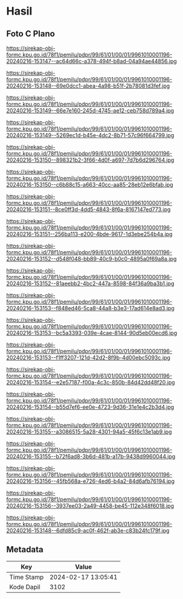 # Hasil

## Foto C Plano

https://sirekap-obj-formc.kpu.go.id/78f1/pemilu/pdpr/99/61/01/00/01/9961010001196-20240216-153147--ac64d66c-a378-494f-b8ad-04a94ae44856.jpg

https://sirekap-obj-formc.kpu.go.id/78f1/pemilu/pdpr/99/61/01/00/01/9961010001196-20240216-153148--69e0dcc1-abea-4a98-b51f-2b78081d3fef.jpg

https://sirekap-obj-formc.kpu.go.id/78f1/pemilu/pdpr/99/61/01/00/01/9961010001196-20240216-153149--66e7e160-245d-4745-ae12-ceb758d789a4.jpg

https://sirekap-obj-formc.kpu.go.id/78f1/pemilu/pdpr/99/61/01/00/01/9961010001196-20240216-153149--5269ec1d-b45e-4dc2-8b71-57c96f664799.jpg

https://sirekap-obj-formc.kpu.go.id/78f1/pemilu/pdpr/99/61/01/00/01/9961010001196-20240216-153150--898321b2-3f66-4d0f-a697-7d7b6d296764.jpg

https://sirekap-obj-formc.kpu.go.id/78f1/pemilu/pdpr/99/61/01/00/01/9961010001196-20240216-153150--c6b88c15-a663-40cc-aa85-28eb12e6bfab.jpg

https://sirekap-obj-formc.kpu.go.id/78f1/pemilu/pdpr/99/61/01/00/01/9961010001196-20240216-153151--8ce0ff3d-4dd5-4843-8f6a-8167147ed773.jpg

https://sirekap-obj-formc.kpu.go.id/78f1/pemilu/pdpr/99/61/01/00/01/9961010001196-20240216-153151--256ba113-e200-4bde-9617-1d3ebe254b4a.jpg

https://sirekap-obj-formc.kpu.go.id/78f1/pemilu/pdpr/99/61/01/00/01/9961010001196-20240216-153152--d548f048-bb89-40c9-b0c0-4895a0f69a8a.jpg

https://sirekap-obj-formc.kpu.go.id/78f1/pemilu/pdpr/99/61/01/00/01/9961010001196-20240216-153152--81aeebb2-4bc2-447a-8598-84f36a9ba3b1.jpg

https://sirekap-obj-formc.kpu.go.id/78f1/pemilu/pdpr/99/61/01/00/01/9961010001196-20240216-153153--f848ed46-5ca8-44a8-b3e3-17ad614e8ad3.jpg

https://sirekap-obj-formc.kpu.go.id/78f1/pemilu/pdpr/99/61/01/00/01/9961010001196-20240216-153153--bc5a3393-039e-4cae-8144-90d5eb00ecd6.jpg

https://sirekap-obj-formc.kpu.go.id/78f1/pemilu/pdpr/99/61/01/00/01/9961010001196-20240216-153153--f1ff3207-121d-42d2-8f9b-4d00ebc5093c.jpg

https://sirekap-obj-formc.kpu.go.id/78f1/pemilu/pdpr/99/61/01/00/01/9961010001196-20240216-153154--e2e57187-f00a-4c3c-850b-84d42dd48f20.jpg

https://sirekap-obj-formc.kpu.go.id/78f1/pemilu/pdpr/99/61/01/00/01/9961010001196-20240216-153154--b55d7ef6-ee0e-4723-9d36-31e1e4c2b3d4.jpg

https://sirekap-obj-formc.kpu.go.id/78f1/pemilu/pdpr/99/61/01/00/01/9961010001196-20240216-153155--a3086515-5a28-4301-94a5-45f6c13e1ab9.jpg

https://sirekap-obj-formc.kpu.go.id/78f1/pemilu/pdpr/99/61/01/00/01/9961010001196-20240216-153155--b72f6ad8-3b6d-481b-a17b-9438d9960044.jpg

https://sirekap-obj-formc.kpu.go.id/78f1/pemilu/pdpr/99/61/01/00/01/9961010001196-20240216-153156--45fb568a-e726-4ed6-b4a2-84d6afb76194.jpg

https://sirekap-obj-formc.kpu.go.id/78f1/pemilu/pdpr/99/61/01/00/01/9961010001196-20240216-153156--3937ee03-2a49-4458-be45-112e348f6018.jpg

https://sirekap-obj-formc.kpu.go.id/78f1/pemilu/pdpr/99/61/01/00/01/9961010001196-20240216-153148--6dfd85c9-ac0f-462f-ab3e-c83b24fc179f.jpg


## Metadata

| Key        | Value               |
| ---------- | ------------------- |
| Time Stamp | 2024-02-17 13:05:41 |
| Kode Dapil | 3102                |



